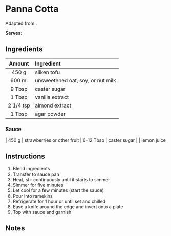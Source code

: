 # Panna Cotta

Adapted from []().

**Serves:** 

## Ingredients

| Amount  | Ingredient
| :----:  | :---------
| 450 g   | silken tofu
| 600 ml  | unsweetened oat, soy, or nut milk
| 9 Tbsp  | caster sugar
| 1 Tbsp  | vanilla extract
| 2 1/4 tsp | almond extract
| 1 Tbsp  | agar powder

### Sauce

| 450 g   | strawberries or other fruit
| 6-12 Tbsp | caster sugar
|         | lemon juice

## Instructions

1. Blend ingredients
1. Transfer to sauce pan
1. Heat, stir continuously until it starts to simmer
1. Simmer for five minutes
1. Let cool for a few minutes (start the sauce)
1. Pour into ramekins
1. Refrigerate for 1 hour or until set and chilled
1. Ease a knife around the edge and invert onto a plate
1. Top with sauce and garnish

## Notes


